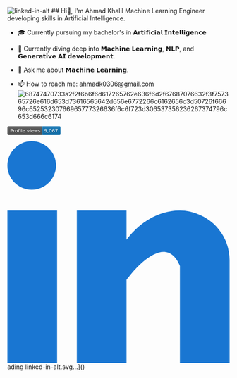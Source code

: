 ![linked-in-alt](https://github.com/user-attachments/assets/050473ff-5514-4755-b794-4f6a379c4794)                                                                        ## Hi👋, I'm Ahmad Khalil
                                                      Machine Learning Engineer developing skills in Artificial Intelligence.

- 🎓 Currently pursuing my bachelor's in 𝗔𝗿𝘁𝗶𝗳𝗶𝗰𝗶𝗮𝗹 𝗜𝗻𝘁𝗲𝗹𝗹𝗶𝗴𝗲𝗻𝗰𝗲
- 🌱 Currently diving deep into 𝗠𝗮𝗰𝗵𝗶𝗻𝗲 𝗟𝗲𝗮𝗿𝗻𝗶𝗻𝗴, 𝗡𝗟𝗣, and 𝗚𝗲𝗻𝗲𝗿𝗮𝘁𝗶𝘃𝗲 𝗔𝗜 𝗱𝗲𝘃𝗲𝗹𝗼𝗽𝗺𝗲𝗻𝘁.  




  
- 💬 Ask me about 𝗠𝗮𝗰𝗵𝗶𝗻𝗲 𝗟𝗲𝗮𝗿𝗻𝗶𝗻𝗴.
- 📫 How to reach me: ahmadk0306@gmail.com
  ![68747470733a2f2f6b6f6d617265762e636f6d2f67687076632f3f757365726e616d653d73616565642d656e6772266c6162656c3d50726f66696c65253230766965777326636f6c6f723d306537356236267374796c653d666c6174](https://github.com/user-attachments/assets/75d23850-a45b-402b-a52e-079434227390)
<svg xmlns="http://www.w3.org/2000/svg" width="120.7" height="20">
    <linearGradient id="b" x2="0" y2="100%">
        <stop offset="0" stop-color="#bbb" stop-opacity=".1"/>
        <stop offset="1" stop-opacity=".1"/>
    </linearGradient>
    <mask id="a">
        <rect width="120.7" height="20" rx="3" fill="#fff"/>
    </mask>
    <g mask="url(#a)">
        <rect width="79.2" height="20" fill="#555"/>
        <rect x="79.2" width="41.5" height="20" fill="#0e75b6"/>
        <rect width="120.7" height="20" fill="url(#b)"/>
    </g>
    <g fill="#fff" text-anchor="middle" font-family="DejaVu Sans,Verdana,Geneva,sans-serif" font-size="11">
        <text x="40.6" y="15" fill="#010101" fill-opacity=".3">Profile views</text>
        <text x="40.6" y="14">Profile views</text>
        <text x="99" y="15" fill="#010101" fill-opacity=".3">9,067</text>
        <text x="99" y="14">9,067</text>
    </g>
</svg>
<!--

𝗖𝗼𝗻𝗻𝗲𝗰𝘁 𝘄𝗶𝘁𝗵 𝗺𝗲:

![Uplo<?xml version="1.0" encoding="iso-8859-1"?>
<!-- Generator: Adobe Illustrator 19.0.0, SVG Export Plug-In . SVG Version: 6.00 Build 0)  -->
<svg version="1.1" id="Capa_1" xmlns="http://www.w3.org/2000/svg" xmlns:xlink="http://www.w3.org/1999/xlink" x="0px" y="0px"
	 viewBox="0 0 512 512" style="enable-background:new 0 0 512 512;" xml:space="preserve">
<g>
	<rect y="160" style="fill:#1976D2;" width="114.496" height="352"/>
	<path style="fill:#1976D2;" d="M426.368,164.128c-1.216-0.384-2.368-0.8-3.648-1.152c-1.536-0.352-3.072-0.64-4.64-0.896
		c-6.08-1.216-12.736-2.08-20.544-2.08l0,0l0,0c-66.752,0-109.088,48.544-123.04,67.296V160H160v352h114.496V320
		c0,0,86.528-120.512,123.04-32c0,79.008,0,224,0,224H512V274.464C512,221.28,475.552,176.96,426.368,164.128z"/>
	<circle style="fill:#1976D2;" cx="56" cy="56" r="56"/>
</g>
<g>
</g>
<g>
</g>
<g>
</g>
<g>
</g>
<g>
</g>
<g>
</g>
<g>
</g>
<g>
</g>
<g>
</g>
<g>
</g>
<g>
</g>
<g>
</g>
<g>
</g>
<g>
</g>
<g>
</g>
</svg>
ading linked-in-alt.svg…]()


